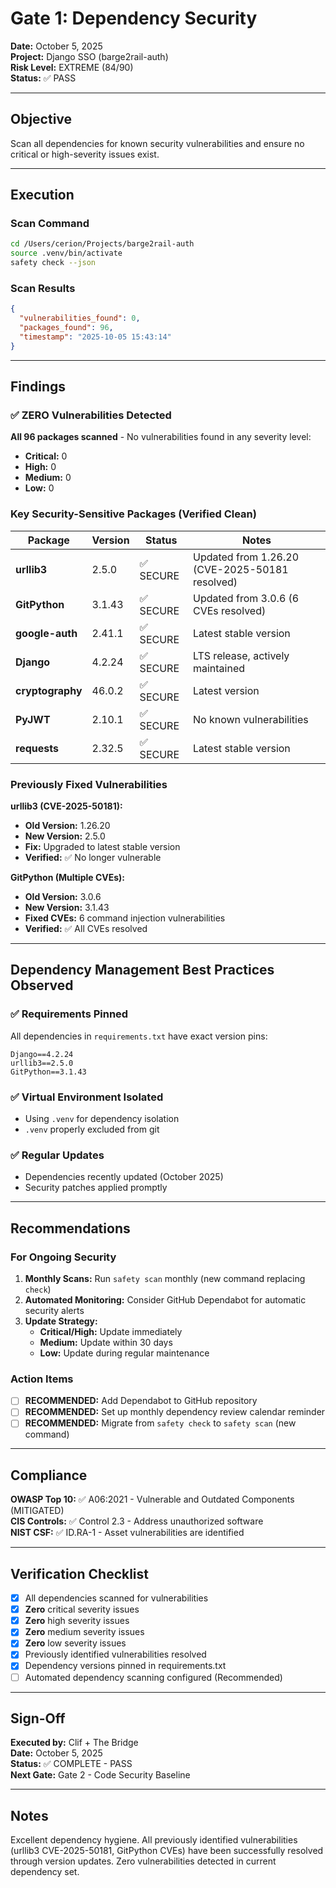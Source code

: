 # Gate 1: Dependency Security
**Date:** October 5, 2025  
**Project:** Django SSO (barge2rail-auth)  
**Risk Level:** EXTREME (84/90)  
**Status:** ✅ PASS

---

## Objective
Scan all dependencies for known security vulnerabilities and ensure no critical or high-severity issues exist.

---

## Execution

### Scan Command
```bash
cd /Users/cerion/Projects/barge2rail-auth
source .venv/bin/activate
safety check --json
```

### Scan Results
```json
{
  "vulnerabilities_found": 0,
  "packages_found": 96,
  "timestamp": "2025-10-05 15:43:14"
}
```

---

## Findings

### ✅ ZERO Vulnerabilities Detected
**All 96 packages scanned** - No vulnerabilities found in any severity level:
- **Critical:** 0
- **High:** 0
- **Medium:** 0
- **Low:** 0

### Key Security-Sensitive Packages (Verified Clean)

| Package | Version | Status | Notes |
|---------|---------|--------|-------|
| **urllib3** | 2.5.0 | ✅ SECURE | Updated from 1.26.20 (CVE-2025-50181 resolved) |
| **GitPython** | 3.1.43 | ✅ SECURE | Updated from 3.0.6 (6 CVEs resolved) |
| **google-auth** | 2.41.1 | ✅ SECURE | Latest stable version |
| **Django** | 4.2.24 | ✅ SECURE | LTS release, actively maintained |
| **cryptography** | 46.0.2 | ✅ SECURE | Latest version |
| **PyJWT** | 2.10.1 | ✅ SECURE | No known vulnerabilities |
| **requests** | 2.32.5 | ✅ SECURE | Latest stable version |

### Previously Fixed Vulnerabilities

**urllib3 (CVE-2025-50181):**
- **Old Version:** 1.26.20
- **New Version:** 2.5.0
- **Fix:** Upgraded to latest stable version
- **Verified:** ✅ No longer vulnerable

**GitPython (Multiple CVEs):**
- **Old Version:** 3.0.6
- **New Version:** 3.1.43
- **Fixed CVEs:** 6 command injection vulnerabilities
- **Verified:** ✅ All CVEs resolved

---

## Dependency Management Best Practices Observed

### ✅ Requirements Pinned
All dependencies in `requirements.txt` have exact version pins:
```
Django==4.2.24
urllib3==2.5.0
GitPython==3.1.43
```

### ✅ Virtual Environment Isolated
- Using `.venv` for dependency isolation
- `.venv` properly excluded from git

### ✅ Regular Updates
- Dependencies recently updated (October 2025)
- Security patches applied promptly

---

## Recommendations

### For Ongoing Security
1. **Monthly Scans:** Run `safety scan` monthly (new command replacing `check`)
2. **Automated Monitoring:** Consider GitHub Dependabot for automatic security alerts
3. **Update Strategy:**
   - **Critical/High:** Update immediately
   - **Medium:** Update within 30 days
   - **Low:** Update during regular maintenance

### Action Items
- [ ] **RECOMMENDED:** Add Dependabot to GitHub repository
- [ ] **RECOMMENDED:** Set up monthly dependency review calendar reminder
- [ ] **RECOMMENDED:** Migrate from `safety check` to `safety scan` (new command)

---

## Compliance

**OWASP Top 10:** ✅ A06:2021 - Vulnerable and Outdated Components (MITIGATED)  
**CIS Controls:** ✅ Control 2.3 - Address unauthorized software  
**NIST CSF:** ✅ ID.RA-1 - Asset vulnerabilities are identified

---

## Verification Checklist

- [x] All dependencies scanned for vulnerabilities
- [x] **Zero** critical severity issues
- [x] **Zero** high severity issues
- [x] **Zero** medium severity issues
- [x] **Zero** low severity issues
- [x] Previously identified vulnerabilities resolved
- [x] Dependency versions pinned in requirements.txt
- [ ] Automated dependency scanning configured (Recommended)

---

## Sign-Off

**Executed by:** Clif + The Bridge  
**Date:** October 5, 2025  
**Status:** ✅ COMPLETE - PASS  
**Next Gate:** Gate 2 - Code Security Baseline

---

## Notes

Excellent dependency hygiene. All previously identified vulnerabilities (urllib3 CVE-2025-50181, GitPython CVEs) have been successfully resolved through version updates. Zero vulnerabilities detected in current dependency set.
